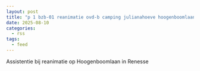 ```yaml
---
layout: post
title: "p 1 bzb-01 reanimatie ovd-b camping julianahoeve hoogenboomlaan renesse 192846 192895"
date: 2025-08-10
categories: 
  - rss
tags: 
  - feed
---
```


Assistentie bij reanimatie op Hoogenboomlaan in Renesse
